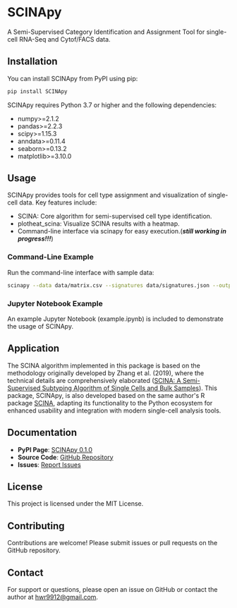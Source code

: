 # SCINApy

A Semi-Supervised Category Identification and Assignment Tool for single-cell RNA-Seq and Cytof/FACS data.

## Installation

You can install SCINApy from PyPI using pip:

```bash
pip install SCINApy
```

SCINApy requires Python 3.7 or higher and the following dependencies:

- numpy>=2.1.2
- pandas>=2.2.3
- scipy>=1.15.3
- anndata>=0.11.4
- seaborn>=0.13.2
- matplotlib>=3.10.0

## Usage

SCINApy provides tools for cell type assignment and visualization of single-cell data. Key features include:

- SCINA: Core algorithm for semi-supervised cell type identification.
- plotheat_scina: Visualize SCINA results with a heatmap.
- Command-line interface via scinapy for easy execution.(***still working in progress!!!***)

### Command-Line Example

Run the command-line interface with sample data:

```bash
scinapy --data data/matrix.csv --signatures data/signatures.json --output results.pkl --job_id test
```

### Jupyter Notebook Example

An example Jupyter Notebook (example.ipynb) is included to demonstrate the usage of SCINApy. 

## Application

The SCINA algorithm implemented in this package is based on the methodology originally developed by Zhang et al. (2019), where the technical details are comprehensively elaborated ([SCINA: A Semi-Supervised Subtyping Algorithm of Single Cells and Bulk Samples](https://pubmed.ncbi.nlm.nih.gov/31336988/)). This package, SCINApy, is also developed based on the same author's R package [SCINA](https://github.com/jcao89757/SCINA), adapting its functionality to the Python ecosystem for enhanced usability and integration with modern single-cell analysis tools.

## Documentation

- **PyPI Page**: [SCINApy 0.1.0](https://pypi.org/project/SCINApy/0.1.0/)
- **Source Code**: [GitHub Repository](https://github.com/hwr9912/SCINApy)
- **Issues**: [Report Issues](https://github.com/hwr9912/SCINApy/issues)

## License

This project is licensed under the MIT License.

## Contributing

Contributions are welcome! Please submit issues or pull requests on the GitHub repository.

## Contact

For support or questions, please open an issue on GitHub or contact the author at [hwr9912@gmail.com](mailto:hwr9912@gmail.com).
